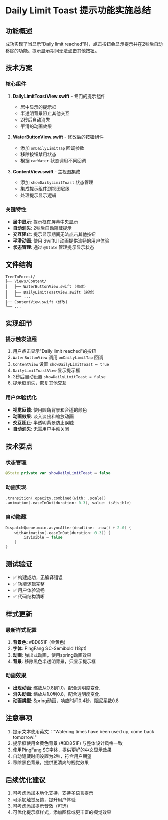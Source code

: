 # Daily Limit Toast 提示功能实施总结

## 功能概述

成功实现了当显示"Daily limit reached"时，点击按钮会显示提示并在2秒后自动移除的功能。提示显示期间无法点击其他按钮。

## 技术方案

### 核心组件

1. **DailyLimitToastView.swift** - 专门的提示组件
   - 居中显示的提示框
   - 半透明背景阻止其他交互
   - 2秒后自动消失
   - 平滑的动画效果

2. **WaterButtonView.swift** - 修改后的按钮组件
   - 添加 `onDailyLimitTap` 回调参数
   - 移除按钮禁用状态
   - 根据 `canWater` 状态调用不同回调

3. **ContentView.swift** - 主视图集成
   - 添加 `showDailyLimitToast` 状态管理
   - 集成提示组件到视图层级
   - 处理提示显示逻辑

### 关键特性

- **居中显示**: 提示框在屏幕中央显示
- **自动消失**: 2秒后自动隐藏提示
- **交互阻止**: 提示显示期间无法点击其他按钮
- **平滑动画**: 使用 SwiftUI 动画提供流畅的用户体验
- **状态管理**: 通过 `@State` 管理提示显示状态

## 文件结构

```
TreeToForest/
├── Views/Content/
│   ├── WaterButtonView.swift (修改)
│   ├── DailyLimitToastView.swift (新增)
│   └── ...
├── ContentView.swift (修改)
└── ...
```

## 实现细节

### 提示触发流程

1. 用户点击显示"Daily limit reached"的按钮
2. `WaterButtonView` 调用 `onDailyLimitTap` 回调
3. `ContentView` 设置 `showDailyLimitToast = true`
4. `DailyLimitToastView` 显示提示框
5. 2秒后自动设置 `showDailyLimitToast = false`
6. 提示框消失，恢复其他交互

### 用户体验优化

- **视觉反馈**: 使用圆角背景和合适的颜色
- **动画效果**: 淡入淡出和缩放动画
- **交互阻止**: 半透明背景防止误触
- **自动消失**: 无需用户手动关闭

## 技术要点

### 状态管理
```swift
@State private var showDailyLimitToast = false
```

### 动画实现
```swift
.transition(.opacity.combined(with: .scale))
.animation(.easeInOut(duration: 0.3), value: isVisible)
```

### 自动隐藏
```swift
DispatchQueue.main.asyncAfter(deadline: .now() + 2.0) {
    withAnimation(.easeInOut(duration: 0.3)) {
        isVisible = false
    }
}
```

## 测试验证

- ✅ 构建成功，无编译错误
- ✅ 功能逻辑完整
- ✅ 用户体验流畅
- ✅ 代码结构清晰

## 样式更新

### 最新样式配置
1. **背景色**: #BD851F (金黄色)
2. **字体**: PingFang SC-Semibold (18pt)
3. **动画**: 弹出式动画，使用spring动画效果
4. **背景**: 移除黑色半透明背景，只显示提示框

### 动画效果
- **出现动画**: 缩放从0.8到1.0，配合透明度变化
- **消失动画**: 缩放从1.0到0.8，配合透明度变化
- **动画类型**: Spring动画，响应时间0.4秒，阻尼系数0.8

## 注意事项

1. 提示文本使用英文："Watering times have been used up, come back tomorrow!"
2. 提示框使用金黄色背景 (#BD851F) 与整体设计风格一致
3. 使用PingFang SC字体，提供更好的中文显示效果
4. 自动隐藏时间设置为2秒，符合用户期望
5. 移除黑色背景，提供更清爽的视觉效果

## 后续优化建议

1. 可考虑添加本地化支持，支持多语言提示
2. 可添加触觉反馈，提升用户体验
3. 可考虑添加提示音效（可选）
4. 可优化提示框样式，添加图标或更丰富的视觉效果
